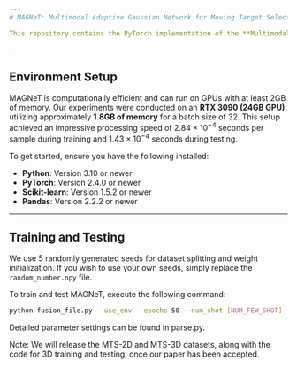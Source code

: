 ```yaml
---
# MAGNeT: Multimodal Adaptive Gaussian Network for Moving Target Selection

This repository contains the PyTorch implementation of the **Multimodal Adaptive Gaussian Network (MAGNeT)**, designed for moving target selection.

---
```

## Environment Setup

MAGNeT is computationally efficient and can run on GPUs with at least 2GB of memory. Our experiments were conducted on an **RTX 3090 (24GB GPU)**, utilizing approximately **1.8GB of memory** for a batch size of 32. This setup achieved an impressive processing speed of $2.84 \times 10^{-4}$ seconds per sample during training and $1.43 \times 10^{-4}$ seconds during testing.

To get started, ensure you have the following installed:

* **Python**: Version 3.10 or newer
* **PyTorch**: Version 2.4.0 or newer
* **Scikit-learn**: Version 1.5.2 or newer
* **Pandas**: Version 2.2.2 or newer

---
## Training and Testing

We use 5 randomly generated seeds for dataset splitting and weight initialization. If you wish to use your own seeds, simply replace the `random_number.npy` file.

To train and test MAGNeT, execute the following command:

```bash
python fusion_file.py --use_env --epochs 50 --num_shot [NUM_FEW_SHOT] --result_path [PATH_TO_SAVE]
```

Detailed parameter settings can be found in parse.py.

Note: We will release the MTS-2D and MTS-3D datasets, along with the code for 3D training and testing, once our paper has been accepted.
